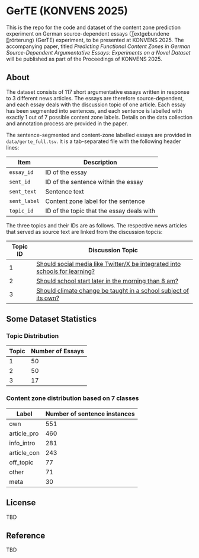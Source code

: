 # GerTE (KONVENS 2025)


This is the repo for the code and dataset of the content zone prediction experiment on German source-dependent essays (<ins>T</ins>extgebundene <ins>E</ins>rörterung) (GerTE) experiment, to be presented at KONVENS 2025. The accompanying paper, titled *Predicting Functional Content Zones in German Source-Dependent Argumentative Essays: Experiments on a Novel Dataset* will be published as part of the Proceedings of KONVENS 2025.

## About

The dataset consists of 117 short argumentative essays written in response to 3 different news articles. The essays are therefore source-dependent, and each essay deals with the discussion topic of one article. Each essay has been segmented into sentences, and each sentence is labelled with exactly 1 out of 7 possible content zone labels. Details on the data collection and annotation process are provided in the paper.

The sentence-segmented and content-zone labelled essays are provided in `data/gerte_full.tsv`. It is a tab-separated file with the following header lines:

|Item | Description |
| ------------- | ------------- |
| `essay_id`  |  ID of the essay |
| `sent_id` | ID of the sentence within the essay |
| `sent_text`| Sentence text |
| `sent_label`| Content zone label for the sentence |
| `topic_id` | ID of the topic that the essay deals with |

The three topics and their IDs are as follows. The respective news articles that served as source text are linked from the discussion topcis:

| Topic ID | Discussion Topic | 
| ------------- | ------------- |
| 1 | [Should social media like Twitter/X be integrated into schools for learning?](https://www.zeit.de/digital/internet/2011-06/twitter-unterricht/komplettansicht) |
| 2 | [Should school start later in the morning than 8 am?](https://www.aerztezeitung.de/Panorama/Ist-es-vernuenftig-die-Schule-um-8-zu-beginnen-402238.html) |
| 3 | [Should climate change be taught in a school subject of its own?](https://www.zeit.de/gesellschaft/schule/2020-01/klimawandel-schulfach-bildung-unterricht-konkurrenz) |

## Some Dataset Statistics

### Topic Distribution

| Topic | Number of Essays |
| ------------- | ------------- |
| 1 | 50 |
| 2 | 50 |
| 3 | 17 |

### Content zone distribution based on 7 classes

| Label | Number of sentence instances |
| ------------- | ------------- |
| own | 551 |
| article_pro | 460 |
| info_intro | 281 |
| article_con | 243 |
| off_topic | 77 |
| other | 71 |
| meta | 30 |


## License

TBD

## Reference

TBD
